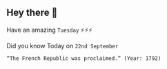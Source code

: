 ## Hey there 👋
Have an amazing `Tuesday` ⚡⚡⚡

Did you know Today on `22nd September`
```
“The French Republic was proclaimed.” (Year: 1792)
```
